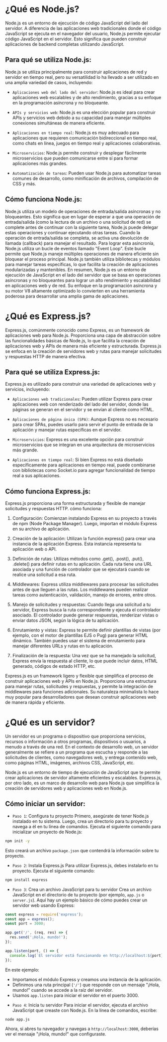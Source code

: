 # ¿Qué es Node.js?
Node.js es un entorno de ejecución de código JavaScript del lado del servidor. 
A diferencia de las aplicaciones web tradicionales donde el código JavaScript se ejecuta en el navegador del usuario, Node.js permite ejecutar código JavaScript en el servidor. Esto significa que pueden construir aplicaciones de backend completas utilizando JavaScript.

## Para qué se utiliza Node.js:
Node.js se utiliza principalmente para construir aplicaciones de red y servidor en tiempo real, pero su versatilidad lo ha llevado a ser utilizado en una amplia variedad de casos, incluyendo:

* `Aplicaciones web del lado del servidor`: Node.js es ideal para crear aplicaciones web escalables y de alto rendimiento, gracias a su enfoque en la programación asíncrona y no bloqueante.

* `APIs y servicios web`: Node.js es una elección popular para construir APIs y servicios web debido a su capacidad para manejar múltiples conexiones simultáneas de manera eficiente.

* `Aplicaciones en tiempo real`: Node.js es muy adecuado para aplicaciones que requieren comunicación bidireccional en tiempo real, como chats en línea, juegos en tiempo real y aplicaciones colaborativas.

* `Microservicios`: Node.js permite construir y desplegar fácilmente microservicios que pueden comunicarse entre sí para formar aplicaciones más grandes.

* `Automatización de tareas`: Pueden usar Node.js para automatizar tareas comunes de desarrollo, como minificación de archivos, compilación de CSS y más.

## Cómo funciona Node.js:
Node.js utiliza un modelo de operaciones de entrada/salida asíncronas y no bloqueantes. 
Esto significa que en lugar de esperar a que una operación de entrada/salida (como la lectura de un archivo o una solicitud de red) se complete antes de continuar con la siguiente tarea, Node.js puede delegar estas operaciones y continuar ejecutando otras
tareas. 
Cuando la operación de entrada/salida se completa, se activa una devolución de llamada (callback) para manejar el resultado.
Para lograr esta asincronía, Node.js utiliza un bucle de eventos llamado "Event Loop". Este bucle permite que Node.js maneje múltiples operaciones de manera eficiente sin bloquear el proceso principal. Node.js también utiliza bibliotecas y módulos para manejar tareas específicas, lo que facilita la creación de aplicaciones modularizadas y mantenibles.
En resumen, Node.js es un entorno de ejecución de JavaScript en el lado del servidor que se basa en operaciones asíncronas y no bloqueantes para lograr un alto rendimiento y escalabilidad en aplicaciones web y de red. Su enfoque en la programación asíncrona y su motor V8 altamente optimizado lo convierten en una herramienta poderosa para desarrollar una amplia gama de aplicaciones.

# ¿Qué es Express.js?
Express.js, comúnmente conocido como Express, es un framework de aplicaciones web para Node.js. Proporciona una capa de abstracción sobre las funcionalidades básicas de Node.js, lo que facilita la creación de aplicaciones web y APIs de manera más eficiente y estructurada.
Express.js se enfoca en la creación de servidores web y rutas para manejar solicitudes y respuestas HTTP de manera efectiva.

## Para qué se utiliza Express.js:
Express.js es utilizado para construir una variedad de aplicaciones web y servicios, incluyendo:

* `Aplicaciones web tradicionales`: Pueden utilizar Express para crear aplicaciones web con renderizado del lado del servidor, donde las páginas se generan en el servidor y se envían al cliente como HTML.

* `Aplicaciones de página única (SPA)`: Aunque Express no es necesario para crear SPAs, puedes usarlo para servir el punto de entrada de la aplicación y manejar rutas específicas en el servidor.

* `Microservicios`: Express es una excelente opción para construir microservicios que se integran en una arquitectura de microservicios más grande.


* `Aplicaciones en tiempo real`: Si bien Express no está diseñado específicamente para aplicaciones en tiempo real, puede combinarse con bibliotecas como Socket.io para agregar funcionalidad de tiempo real a sus aplicaciones.


## Cómo funciona Express.js:
Express.js proporciona una forma estructurada y flexible de manejar solicitudes y respuestas HTTP. cómo funciona:

1. Configuración: Comienzan instalando Express en su proyecto a través de npm (Node Package Manager). Luego, importan el módulo Express en su archivo de aplicación.

2. Creación de la aplicación: Utilizan la función express() para crear una instancia de la aplicación Express. Esta instancia representa tu aplicación web o API.

3. Definición de rutas: Utilizas métodos como .get(), .post(), .put(), .delete() para definir rutas en tu aplicación. Cada ruta tiene una URL asociada y una función de controlador que se ejecutará cuando se realice una solicitud a esa ruta.

4. Middlewares: Express utiliza middlewares para procesar las solicitudes antes de que lleguen a las rutas. Los middlewares pueden realizar tareas como autenticación, validación, manejo de errores, entre otros.

5. Manejo de solicitudes y respuestas: Cuando llega una solicitud a tu servidor, Express busca la ruta correspondiente y ejecuta el controlador asociado. El controlador puede generar respuestas, renderizar vistas o enviar datos JSON, según la lógica de tu aplicación.

6. Enrutamiento y vistas: Express te permite definir plantillas de vistas (por ejemplo, con el motor de plantillas EJS o Pug) para generar HTML dinámico. También puedes usar el sistema de enrutamiento para manejar diferentes URLs y rutas en tu aplicación.

7. Finalización de la respuesta: Una vez que se ha manejado la solicitud, Express envía la respuesta al cliente, lo que puede incluir datos, HTML generado, códigos de estado HTTP, etc.

Express.js es un framework ligero y flexible que simplifica el proceso de construir aplicaciones web y APIs en Node.js. Proporciona una estructura para manejar rutas, solicitudes y respuestas, y permite la integración de middlewares para funciones adicionales. Su naturaleza minimalista lo hace muy popular para desarrolladores que desean construir aplicaciones web de manera rápida y eficiente.



# ¿Qué es un servidor?
Un servidor es un programa o dispositivo que proporciona servicios, recursos o información a otros programas, dispositivos o usuarios, a menudo a través de una red. En el contexto de desarrollo web, un servidor generalmente se refiere a un programa que escucha y responde a las solicitudes de clientes, como navegadores web, y entrega contenido web, como páginas HTML, imágenes, archivos CSS, JavaScript, etc.

Node.js es un entorno de tiempo de ejecución de JavaScript que te permite crear aplicaciones de servidor altamente eficientes y escalables. Express.js, por otro lado, es un marco de desarrollo web para Node.js que simplifica la creación de servidores web y aplicaciones web en Node.js.

## Cómo iniciar un servidor:

* `Paso 1`: Configura tu proyecto
Primero, asegúrate de tener Node.js instalado en tu sistema. Luego, crea un directorio para tu proyecto y navega a él en tu línea de comandos. Ejecuta el siguiente comando para inicializar un proyecto de Node.js:

```bash
npm init -y
```

Esto creará un archivo `package.json` que contendrá la información sobre tu proyecto.

* `Paso 2`: Instala Express.js
Para utilizar Express.js, debes instalarlo en tu proyecto. Ejecuta el siguiente comando:

```bash
npm install express
```

* `Paso 3`: Crea un archivo JavaScript para tu servidor
Crea un archivo JavaScript en el directorio de tu proyecto (por ejemplo, `app.js` o `server.js`). Aquí hay un ejemplo básico de cómo puedes crear un servidor web usando Express:

```javascript
const express = require('express');
const app = express();
const port = 3000;

app.get('/', (req, res) => {
  res.send('¡Hola, mundo!');
});

app.listen(port, () => {
  console.log(`El servidor está funcionando en http://localhost:${port}`);
});
```

En este ejemplo:

- Importamos el módulo Express y creamos una instancia de la aplicación.
- Definimos una ruta principal (`'/'`) que responde con un mensaje "¡Hola, mundo!" cuando se accede a la raíz del servidor.
- Usamos `app.listen` para iniciar el servidor en el puerto 3000.

* `Paso 4`: Inicia tu servidor
Para iniciar el servidor, ejecuta el archivo JavaScript que creaste con Node.js. En la línea de comandos, escribe:

```bash
node app.js
```

Ahora, si abres tu navegador y navegas a `http://localhost:3000`, deberías ver el mensaje "¡Hola, mundo!" que configuraste.
